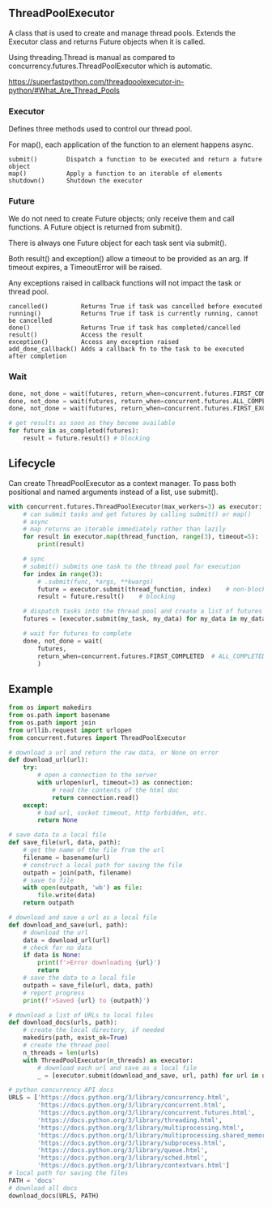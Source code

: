 ## ThreadPoolExecutor

A class that is used to create and manage thread pools. Extends the Executor class and returns Future objects when it is called.

Using threading.Thread is manual as compared to concurrency.futures.ThreadPoolExecutor which is automatic.

https://superfastpython.com/threadpoolexecutor-in-python/#What_Are_Thread_Pools

### Executor

Defines three methods used to control our thread pool.

For map(), each application of the function to an element happens async.

```
submit()        Dispatch a function to be executed and return a future object
map()           Apply a function to an iterable of elements
shutdown()      Shutdown the executor
```

### Future

We do not need to create Future objects; only receive them and call functions. A Future object is returned from submit().

There is always one Future object for each task sent via submit().

Both result() and exception() allow a timeout to be provided as an arg. If timeout expires, a TimeoutError will be raised.

Any exceptions raised in callback functions will not impact the task or thread pool.

```
cancelled()         Returns True if task was cancelled before executed
running()           Returns True if task is currently running, cannot be cancelled
done()              Returns True if task has completed/cancelled
result()            Access the result
exception()         Access any exception raised
add_done_callback() Adds a callback fn to the task to be executed after completion
```

### Wait

```py
done, not_done = wait(futures, return_when=concurrent.futures.FIRST_COMPLETED)
done, not_done = wait(futures, return_when=concurrent.futures.ALL_COMPLETED)
done, not_done = wait(futures, return_when=concurrent.futures.FIRST_EXCEPTION)

# get results as soon as they become available
for future in as_completed(futures):
    result = future.result() # blocking
```

## Lifecycle

Can create ThreadPoolExecutor as a context manager. To pass both positional and named arguments instead of a list, use submit().

```py
with concurrent.futures.ThreadPoolExecutor(max_workers=3) as executor:
    # can submit tasks and get futures by calling submit() or map()
    # async
    # map returns an iterable immediately rather than lazily
    for result in executor.map(thread_function, range(3), timeout=5):
        print(result)

    # sync
    # submit() submits one task to the thread pool for execution
    for index in range(3):
        # .submit(func, *args, **kwargs)
        future = executor.submit(thread_function, index)    # non-blocking
        result = future.result()    # blocking

    # dispatch tasks into the thread pool and create a list of futures
    futures = [executor.submit(my_task, my_data) for my_data in my_datalist]

    # wait for futures to complete
    done, not_done = wait(
        futures,
        return_when=concurrent.futures.FIRST_COMPLETED  # ALL_COMPLETED
        )
```

## Example

```py
from os import makedirs
from os.path import basename
from os.path import join
from urllib.request import urlopen
from concurrent.futures import ThreadPoolExecutor

# download a url and return the raw data, or None on error
def download_url(url):
    try:
        # open a connection to the server
        with urlopen(url, timeout=3) as connection:
            # read the contents of the html doc
            return connection.read()
    except:
        # bad url, socket timeout, http forbidden, etc.
        return None

# save data to a local file
def save_file(url, data, path):
    # get the name of the file from the url
    filename = basename(url)
    # construct a local path for saving the file
    outpath = join(path, filename)
    # save to file
    with open(outpath, 'wb') as file:
        file.write(data)
    return outpath

# download and save a url as a local file
def download_and_save(url, path):
    # download the url
    data = download_url(url)
    # check for no data
    if data is None:
        print(f'>Error downloading {url}')
        return
    # save the data to a local file
    outpath = save_file(url, data, path)
    # report progress
    print(f'>Saved {url} to {outpath}')

# download a list of URLs to local files
def download_docs(urls, path):
    # create the local directory, if needed
    makedirs(path, exist_ok=True)
    # create the thread pool
    n_threads = len(urls)
    with ThreadPoolExecutor(n_threads) as executor:
        # download each url and save as a local file
        _ = [executor.submit(download_and_save, url, path) for url in urls]

# python concurrency API docs
URLS = ['https://docs.python.org/3/library/concurrency.html',
        'https://docs.python.org/3/library/concurrent.html',
        'https://docs.python.org/3/library/concurrent.futures.html',
        'https://docs.python.org/3/library/threading.html',
        'https://docs.python.org/3/library/multiprocessing.html',
        'https://docs.python.org/3/library/multiprocessing.shared_memory.html',
        'https://docs.python.org/3/library/subprocess.html',
        'https://docs.python.org/3/library/queue.html',
        'https://docs.python.org/3/library/sched.html',
        'https://docs.python.org/3/library/contextvars.html']
# local path for saving the files
PATH = 'docs'
# download all docs
download_docs(URLS, PATH)
```
